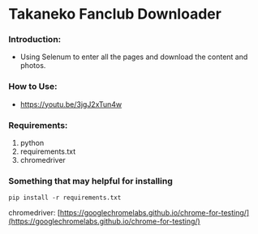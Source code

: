 # Takaneko Fanclub Downloader

### Introduction:

* Using Selenum to enter all the pages and download the content and photos.

### How to Use:

* https://youtu.be/3jgJ2xTun4w

### Requirements:

1. python
2. requirements.txt
3. chromedriver

### Something that may helpful for installing

```
pip install -r requirements.txt
```

chromedriver: [https://googlechromelabs.github.io/chrome-for-testing/](https://googlechromelabs.github.io/chrome-for-testing/)
